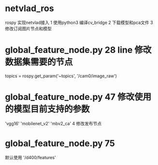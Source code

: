 # netvlad_ros
rospy 实现netvlad接入
1 使用python3 编译cv_bridge
2 下载模型和pca文件
3 修改订阅图片节点和模型
 # global_feature_node.py 28 line 修改数据集需要的节点
 topics = rospy.get_param('~topics', '/cam0/image_raw')  
 # global_feature_node.py 47 修改使用的模型目前支持的参数
  'vgg16' 'mobilenet_v2' 'mbv2_ca'
4 修改发布节点
# global_feature_node.py 75 
默认使用  '/d400/features'
